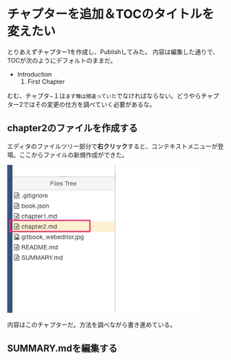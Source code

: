 # チャプターを追加＆TOCのタイトルを変えたい

とりあえずチャプター1を作成し、Publishしてみた。
内容は編集した通りで、TOCが次のようにデフォルトのままだ。

- Introduction
    1. First Chapter

むむ、チャプタ−１は`まず俺は間違っていた`でなければならない。どうやらチャプター2ではその変更の仕方を調べていく必要があるな。


## chapter2のファイルを作成する

エディタのファイルツリー部分で**右クリック**すると、コンテキストメニューが登場。ここからファイルの新規作成ができた。

![](new_chapter.jpg)

内容はこのチャプターだ。方法を調べながら書き進めている。

## SUMMARY.mdを編集する

